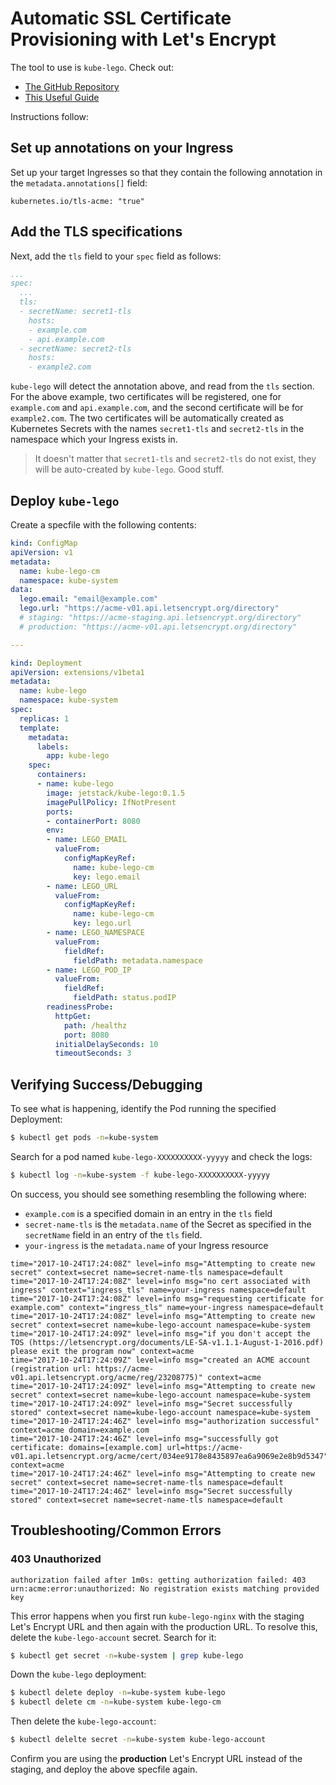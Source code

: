 # Automatic SSL Certificate Provisioning with Let's Encrypt
The tool to use is `kube-lego`. Check out:

- [The GitHub Repository](https://github.com/jetstack/kube-lego)
- [This Useful Guide](https://www.matt-j.co.uk/2017/03/03/automatic-dns-and-ssl-on-kubernetes-with-letsencrypt-part-2/)

Instructions follow:

## Set up annotations on your Ingress
Set up your target Ingresses so that they contain the following annotation in the `metadata.annotations[]` field:

`kubernetes.io/tls-acme: "true"`

## Add the TLS specifications
Next, add the `tls` field to your `spec` field as follows:

```yaml
...
spec:
  ...
  tls:
  - secretName: secret1-tls
    hosts:
    - example.com
    - api.example.com
  - secretName: secret2-tls
    hosts:
    - example2.com
```

`kube-lego` will detect the annotation above, and read from the `tls` section. For the above example, two certificates will be registered, one for `example.com` and `api.example.com`, and the second certificate will be for `example2.com`. The two certificates will be automatically created as Kubernetes Secrets with the names `secret1-tls` and `secret2-tls` in the namespace which your Ingress exists in.

> It doesn't matter that `secret1-tls` and `secret2-tls` do not exist, they will be auto-created by `kube-lego`. Good stuff.

## Deploy `kube-lego`

Create a specfile with the following contents:

```yaml
kind: ConfigMap
apiVersion: v1
metadata:
  name: kube-lego-cm
  namespace: kube-system
data:
  lego.email: "email@example.com"
  lego.url: "https://acme-v01.api.letsencrypt.org/directory"
  # staging: "https://acme-staging.api.letsencrypt.org/directory"
  # production: "https://acme-v01.api.letsencrypt.org/directory"

---

kind: Deployment
apiVersion: extensions/v1beta1
metadata:
  name: kube-lego
  namespace: kube-system
spec:
  replicas: 1
  template:
    metadata:
      labels:
        app: kube-lego
    spec:
      containers:
      - name: kube-lego
        image: jetstack/kube-lego:0.1.5
        imagePullPolicy: IfNotPresent
        ports:
        - containerPort: 8080
        env:
        - name: LEGO_EMAIL
          valueFrom:
            configMapKeyRef:
              name: kube-lego-cm
              key: lego.email
        - name: LEGO_URL
          valueFrom:
            configMapKeyRef:
              name: kube-lego-cm
              key: lego.url
        - name: LEGO_NAMESPACE
          valueFrom:
            fieldRef:
              fieldPath: metadata.namespace
        - name: LEGO_POD_IP
          valueFrom:
            fieldRef:
              fieldPath: status.podIP
        readinessProbe:
          httpGet:
            path: /healthz
            port: 8080
          initialDelaySeconds: 10
          timeoutSeconds: 3
```

## Verifying Success/Debugging
To see what is happening, identify the Pod running the specified Deployment:

```bash
$ kubectl get pods -n=kube-system
```

Search for a pod named `kube-lego-XXXXXXXXXX-yyyyy` and check the logs:

```bash
$ kubectl log -n=kube-system -f kube-lego-XXXXXXXXXX-yyyyy
```

On success, you should see something resembling the following where:

- `example.com` is a specified domain in an entry in the `tls` field
- `secret-name-tls` is the `metadata.name` of the Secret as specified in the `secretName` field in an entry of the `tls` field.
- `your-ingress` is the `metadata.name` of your Ingress resource

```
time="2017-10-24T17:24:08Z" level=info msg="Attempting to create new secret" context=secret name=secret-name-tls namespace=default
time="2017-10-24T17:24:08Z" level=info msg="no cert associated with ingress" context="ingress_tls" name=your-ingress namespace=default
time="2017-10-24T17:24:08Z" level=info msg="requesting certificate for example.com" context="ingress_tls" name=your-ingress namespace=default
time="2017-10-24T17:24:08Z" level=info msg="Attempting to create new secret" context=secret name=kube-lego-account namespace=kube-system
time="2017-10-24T17:24:09Z" level=info msg="if you don't accept the TOS (https://letsencrypt.org/documents/LE-SA-v1.1.1-August-1-2016.pdf) please exit the program now" context=acme
time="2017-10-24T17:24:09Z" level=info msg="created an ACME account (registration url: https://acme-v01.api.letsencrypt.org/acme/reg/23208775)" context=acme
time="2017-10-24T17:24:09Z" level=info msg="Attempting to create new secret" context=secret name=kube-lego-account namespace=kube-system
time="2017-10-24T17:24:09Z" level=info msg="Secret successfully stored" context=secret name=kube-lego-account namespace=kube-system
time="2017-10-24T17:24:46Z" level=info msg="authorization successful" context=acme domain=example.com
time="2017-10-24T17:24:46Z" level=info msg="successfully got certificate: domains=[example.com] url=https://acme-v01.api.letsencrypt.org/acme/cert/034ee9178e8435897ea6a9069e2e8b9d5347" context=acme
time="2017-10-24T17:24:46Z" level=info msg="Attempting to create new secret" context=secret name=secret-name-tls namespace=default
time="2017-10-24T17:24:46Z" level=info msg="Secret successfully stored" context=secret name=secret-name-tls namespace=default
```

## Troubleshooting/Common Errors

### 403 Unauthorized

`authorization failed after 1m0s: getting authorization failed: 403 urn:acme:error:unauthorized: No registration exists matching provided key`

This error happens when you first run `kube-lego-nginx` with the staging Let's Encrypt URL and then again with the production URL. To resolve this, delete the `kube-lego-account` secret. Search for it:

```bash
$ kubectl get secret -n=kube-system | grep kube-lego
```

Down the `kube-lego` deployment:

```bash
$ kubectl delete deploy -n=kube-system kube-lego
$ kubectl delete cm -n=kube-system kube-lego-cm
```

Then delete the `kube-lego-account`:

```bash
$ kubectl delelte secret -n=kube-system kube-lego-account
```

Confirm you are using the **production** Let's Encrypt URL instead of the staging, and deploy the above specfile again. 
